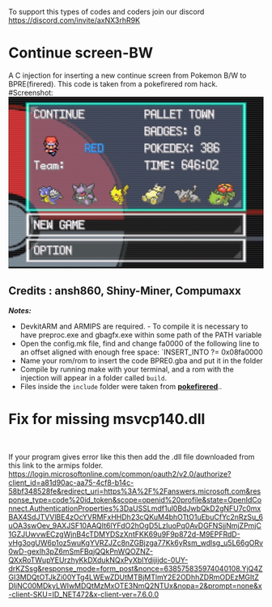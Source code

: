 To support this types of codes and coders join our discord https://discord.com/invite/axNX3rhR9K
# Continue screen-BW
A C injection for inserting a new  continue screen from Pokemon B/W to BPRE(firered). This code is taken from a pokefirered rom hack.
#Screenshot:
![](IMG_20240719_200734.jpg)

## Credits : ansh860, Shiny-Miner, Compumaxx
***Notes:*** 
- DevkitARM and ARMIPS are required. - To compile it is necessary to have preproc.exe and gbagfx.exe within some path of the PATH variable
- Open the config.mk file, find and change fa0000 of the following line to an offset aligned with enough free space: `INSERT_INTO ?= 0x08fa0000
- Name your rom/rom to insert the code BPRE0.gba and put it in the folder
- Compile by running make with your terminal, and a rom with the injection will appear in a folder called `build`.
- Files inside the `include` folder were taken from [**pokefirered**](https://github.com/pret/pokefirered)..
 # Fix for missing msvcp140.dll
![]()

 If your program gives error like this then add the .dll file downloaded from this link to the armips folder. 
 https://login.microsoftonline.com/common/oauth2/v2.0/authorize?client_id=a81d90ac-aa75-4cf8-b14c-58bf348528fe&redirect_uri=https%3A%2F%2Fanswers.microsoft.com&response_type=code%20id_token&scope=openid%20profile&state=OpenIdConnect.AuthenticationProperties%3DaUSSLmdf1ul0BdJwbQkD2gNFU7c0mxBAX4SdJTVVlBE4zOcYVRMFxHHDh23cQKuM4bhOTtO1uEbuCfYc2nRzSu_6uOA3swOev_9AXJSF10AAQIt6lYFdO2hOgD5LzIuoPq0AvDGFNSjjNmjZPmjC1GZJUwvwECzgWjnB4cTDMYDSzXntFKK69u9F9p872d-M9EPFRdD-vHg3ogUW6p1oz5wuKgYVRZJZc8nZGBjzga77Kk6yRsm_wdlsg_u5L66gORv0wD-gexIh3pZ6mSmFBqjQQkPnWQOZNZ-QXxRoTWupYEUrzhyKkDXdukNQxPyXblYdijijdc-0UY-drKZSsg&response_mode=form_post&nonce=638575835974040108.YjQ4ZGI3MDQtOTJkZi00YTg4LWEwZDUtMTBjMTlmY2E2ODhhZDRmODEzMGItZDljNC00MDkyLWIwMDQtMzMxOTE3NmQ2NTUx&nopa=2&prompt=none&x-client-SKU=ID_NET472&x-client-ver=7.6.0.0
